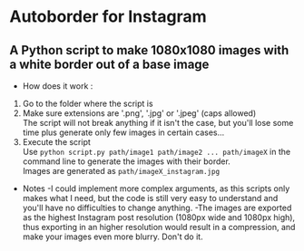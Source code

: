 # Autoborder for Instagram
## A Python script to make 1080x1080 images with a white border out of a base image

- How does it work :

1. Go to the folder where the script is  
2. Make sure extensions are '.png', '.jpg' or '.jpeg' (caps allowed)  
The script will not break anything if it isn't the case, but you'll lose some time plus generate only few images in certain cases...
3. Execute the script  
Use `python script.py path/image1 path/image2 ... path/imageX` in the command line to generate the images with their border.  
Images are generated as `path/imageX_instagram.jpg`

- Notes
	-I could implement more complex arguments, as this scripts only makes what I need, but the code is still very easy to understand and you'll have no difficulties to change anything.
	-The images are exported as the highest Instagram post resolution (1080px wide and 1080px high), thus exporting in an higher resolution would result in a compression, and make your images even more blurry. Don't do it.